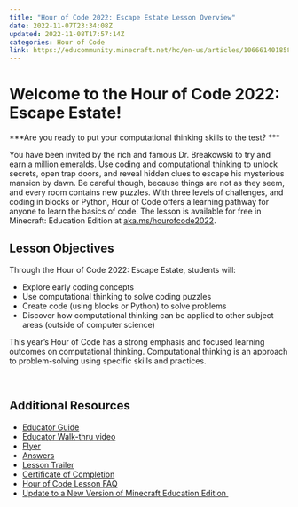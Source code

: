 ```yaml
---
title: "Hour of Code 2022: Escape Estate Lesson Overview"
date: 2022-11-07T23:34:08Z
updated: 2022-11-08T17:57:14Z
categories: Hour of Code
link: https://educommunity.minecraft.net/hc/en-us/articles/10666140185876-Hour-of-Code-2022-Escape-Estate-Lesson-Overview
---
```


# Welcome to the Hour of Code 2022: Escape Estate!

***Are you ready to put your computational thinking skills to the test? ***

You have been invited by the rich and famous Dr. Breakowski to try and earn a million emeralds. Use coding and computational thinking to unlock secrets, open trap doors, and reveal hidden clues to escape his mysterious mansion by dawn. Be careful though, because things are not as they seem, and every room contains new puzzles. With three levels of challenges, and coding in blocks or Python, Hour of Code offers a learning pathway for anyone to learn the basics of code. The lesson is available for free in Minecraft: Education Edition at [aka.ms/hourofcode2022](http://aka.ms/hourofcode2022).

## **Lesson Objectives**

Through the Hour of Code 2022: Escape Estate, students will:

- Explore early coding concepts
- Use computational thinking to solve coding puzzles
- Create code (using blocks or Python) to solve problems
- Discover how computational thinking can be applied to other subject areas (outside of computer science)

This year’s Hour of Code has a strong emphasis and focused learning outcomes on computational thinking. Computational thinking is an approach to problem-solving using specific skills and practices.

 

## **Additional Resources**

- [Educator Guide](https://aka.ms/hoc22eduguide)
- [Educator Walk-thru video](https://aka.ms/hoc22videotutorial)
- [Flyer](https://aka.ms/hoc22flyer)
- [Answers](https://aka.ms/hoc22solutions)
- [Lesson Trailer](https://aka.ms/hoc22videotrailer)
- [Certificate of Completion](https://aka.ms/hoc22certificate)
- [Hour of Code Lesson FAQ](https://aka.ms/hoc22faq)
- [Update to a New Version of Minecraft Education Edition ](https://aka.ms/MEEUpdate)
